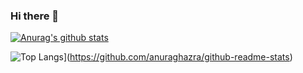 ### Hi there 👋

[![Anurag's github stats](https://github-readme-stats.vercel.app/api?username=haydnch&hide=stars,contribs&show_icons=true&theme=radical)](https://github.com/anuraghazra/github-readme-stats)

![Top Langs](https://github-readme-stats.vercel.app/api/top-langs/?username=haydnch&layout=compact)](https://github.com/anuraghazra/github-readme-stats)
